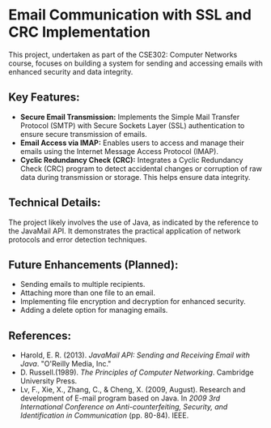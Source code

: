 
# Email Communication with SSL and CRC Implementation

This project, undertaken as part of the CSE302: Computer Networks course, focuses on building a system for sending and accessing emails with enhanced security and data integrity.

## Key Features:

* **Secure Email Transmission:** Implements the Simple Mail Transfer Protocol (SMTP) with Secure Sockets Layer (SSL) authentication to ensure secure transmission of emails.
* **Email Access via IMAP:** Enables users to access and manage their emails using the Internet Message Access Protocol (IMAP).
* **Cyclic Redundancy Check (CRC):** Integrates a Cyclic Redundancy Check (CRC) program to detect accidental changes or corruption of raw data during transmission or storage. This helps ensure data integrity.

## Technical Details:

The project likely involves the use of Java, as indicated by the reference to the JavaMail API. It demonstrates the practical application of network protocols and error detection techniques.

## Future Enhancements (Planned):

* Sending emails to multiple recipients.
* Attaching more than one file to an email.
* Implementing file encryption and decryption for enhanced security.
* Adding a delete option for managing emails.

## References:

* Harold, E. R. (2013). *JavaMail API: Sending and Receiving Email with Java*. "O'Reilly Media, Inc."
* D. Russell.(1989). *The Principles of Computer Networking*. Cambridge University Press.
* Lv, F., Xie, X., Zhang, C., & Cheng, X. (2009, August). Research and development of E-mail program based on Java. In *2009 3rd International Conference on Anti-counterfeiting, Security, and Identification in Communication* (pp. 80-84). IEEE.
